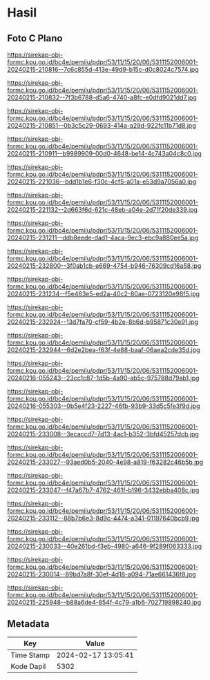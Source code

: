 # Hasil

## Foto C Plano

https://sirekap-obj-formc.kpu.go.id/bc4e/pemilu/pdpr/53/11/15/20/06/5311152006001-20240215-210816--7c6c855d-413e-49d9-b15c-d0c8024c7574.jpg

https://sirekap-obj-formc.kpu.go.id/bc4e/pemilu/pdpr/53/11/15/20/06/5311152006001-20240215-210832--7f3b6788-d5a6-4740-a8fc-e0dfd9021dd7.jpg

https://sirekap-obj-formc.kpu.go.id/bc4e/pemilu/pdpr/53/11/15/20/06/5311152006001-20240215-210851--0b3c5c29-0693-414a-a29d-922fc11b71d8.jpg

https://sirekap-obj-formc.kpu.go.id/bc4e/pemilu/pdpr/53/11/15/20/06/5311152006001-20240215-210911--b9989909-00d0-4648-be14-4c743a04c8c0.jpg

https://sirekap-obj-formc.kpu.go.id/bc4e/pemilu/pdpr/53/11/15/20/06/5311152006001-20240215-221036--bdd1b1e6-f30c-4cf5-a01a-e53d9a7056a0.jpg

https://sirekap-obj-formc.kpu.go.id/bc4e/pemilu/pdpr/53/11/15/20/06/5311152006001-20240215-221132--2d663f6d-621c-48eb-a04e-2d71f20de339.jpg

https://sirekap-obj-formc.kpu.go.id/bc4e/pemilu/pdpr/53/11/15/20/06/5311152006001-20240215-231211--ddb8eede-dad1-4aca-9ec3-ebc9a880ee5a.jpg

https://sirekap-obj-formc.kpu.go.id/bc4e/pemilu/pdpr/53/11/15/20/06/5311152006001-20240215-232800--3f0ab1cb-e669-4754-b946-76309cd16a58.jpg

https://sirekap-obj-formc.kpu.go.id/bc4e/pemilu/pdpr/53/11/15/20/06/5311152006001-20240215-231234--f5e463e5-ed2a-40c2-80ae-0723120e98f5.jpg

https://sirekap-obj-formc.kpu.go.id/bc4e/pemilu/pdpr/53/11/15/20/06/5311152006001-20240215-232924--13d7fa70-cf59-4b2e-8b6d-b95871c30e91.jpg

https://sirekap-obj-formc.kpu.go.id/bc4e/pemilu/pdpr/53/11/15/20/06/5311152006001-20240215-232944--6d2e2bea-f63f-4e88-baaf-06aea2cde35d.jpg

https://sirekap-obj-formc.kpu.go.id/bc4e/pemilu/pdpr/53/11/15/20/06/5311152006001-20240216-055243--23cc1c87-1d5b-4a90-ab5c-975788d79ab1.jpg

https://sirekap-obj-formc.kpu.go.id/bc4e/pemilu/pdpr/53/11/15/20/06/5311152006001-20240216-055303--0b5e4f23-2227-46fb-93b9-33d5c5fe3f9d.jpg

https://sirekap-obj-formc.kpu.go.id/bc4e/pemilu/pdpr/53/11/15/20/06/5311152006001-20240215-233008--3ecaccd7-7d13-4ac1-b352-3bfd45257dcb.jpg

https://sirekap-obj-formc.kpu.go.id/bc4e/pemilu/pdpr/53/11/15/20/06/5311152006001-20240215-233027--93aed0b5-2040-4e98-a819-f63282c46b5b.jpg

https://sirekap-obj-formc.kpu.go.id/bc4e/pemilu/pdpr/53/11/15/20/06/5311152006001-20240215-233047--f47a67b7-4762-461f-b196-3432ebba408c.jpg

https://sirekap-obj-formc.kpu.go.id/bc4e/pemilu/pdpr/53/11/15/20/06/5311152006001-20240215-233112--88b7b6e3-8d9c-4474-a341-01197640bcb9.jpg

https://sirekap-obj-formc.kpu.go.id/bc4e/pemilu/pdpr/53/11/15/20/06/5311152006001-20240215-230033--40e261bd-f3eb-4980-a646-9f289f063333.jpg

https://sirekap-obj-formc.kpu.go.id/bc4e/pemilu/pdpr/53/11/15/20/06/5311152006001-20240215-230014--89bd7a8f-30ef-4d18-a094-71ae661436f8.jpg

https://sirekap-obj-formc.kpu.go.id/bc4e/pemilu/pdpr/53/11/15/20/06/5311152006001-20240215-225948--b88a6de4-854f-4c79-a1b6-702719898240.jpg


## Metadata

| Key        | Value               |
| ---------- | ------------------- |
| Time Stamp | 2024-02-17 13:05:41 |
| Kode Dapil | 5302                |



